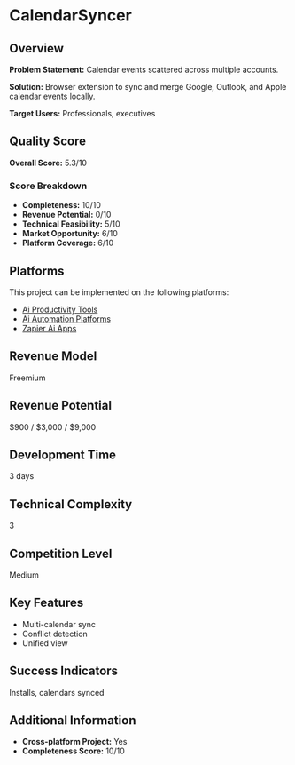 # CalendarSyncer

## Overview
**Problem Statement:** Calendar events scattered across multiple accounts.

**Solution:** Browser extension to sync and merge Google, Outlook, and Apple calendar events locally.

**Target Users:** Professionals, executives

## Quality Score
**Overall Score:** 5.3/10

### Score Breakdown
- **Completeness:** 10/10
- **Revenue Potential:** 0/10
- **Technical Feasibility:** 5/10
- **Market Opportunity:** 6/10
- **Platform Coverage:** 6/10

## Platforms
This project can be implemented on the following platforms:
- [Ai Productivity Tools](./platforms/ai-productivity-tools/)
- [Ai Automation Platforms](./platforms/ai-automation-platforms/)
- [Zapier Ai Apps](./platforms/zapier-ai-apps/)

## Revenue Model
Freemium

## Revenue Potential
$900 / $3,000 / $9,000

## Development Time
3 days

## Technical Complexity
3

## Competition Level
Medium

## Key Features
- Multi-calendar sync
- Conflict detection
- Unified view

## Success Indicators
Installs, calendars synced

## Additional Information
- **Cross-platform Project:** Yes
- **Completeness Score:** 10/10
